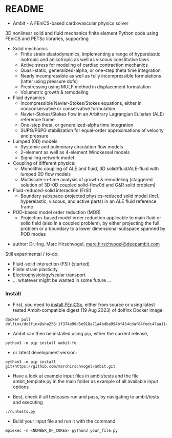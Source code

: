 # README #

* Ambit - A FEniCS-based cardiovascular physics solver

3D nonlinear solid and fluid mechanics finite element Python code using FEniCS and PETSc libraries, supporting

* Solid mechanics
  - Finite strain elastodynamics, implementing a range of hyperelastic isotropic and anisotropic as well as viscous constitutive laws
  - Active stress for modeling of cardiac contraction mechanics
  - Quasi-static, generalized-alpha, or one-step theta time integration
  - Nearly incompressible as well as fully incompressible formulations (latter using pressure dofs)
  - Prestressing using MULF method in displacement formulation
  - Volumetric growth & remodeling
* Fluid dynamics
  - Incompressible Navier-Stokes/Stokes equations, either in nonconservative or conservative formulation
  - Navier-Stokes/Stokes flow in an Arbitrary Lagrangian Eulerian (ALE) reference frame
  - One-step theta, or generalized-alpha time integration
  - SUPG/PSPG stabilization for equal-order approximations of velocity and pressure
* Lumped (0D) models
  - Systemic and pulmonary circulation flow models
  - 2-element as well as 4-element Windkessel models
  - Signalling network model
* Coupling of different physics:
  - Monolithic coupling of ALE and fluid, 3D solid/fluid/ALE-fluid with lumped 0D flow models
  - Multiscale-in-time analysis of growth & remodeling (staggered solution of 3D-0D coupled solid-flow0d and G&R solid problem)
* Fluid-reduced-solid interaction (FrSI)
  - Boundary subspace-projected physics-reduced solid model (incl. hyperelastic, viscous, and active parts) in an ALE fluid reference frame
* POD-based model order reduction (MOR)
  - Projection-based model order reduction applicable to main fluid or solid field (also in a coupled problem), by either projecting
    the full problem or a boundary to a lower dimensional subspace spanned by POD modes

- author: Dr.-Ing. Marc Hirschvogel, marc.hirschvogel@deepambit.com

Still experimental / to-do:

- Fluid-solid interaction (FSI) (started)
- Finite strain plasticity
- Electrophysiology/scalar transport
- ... whatever might be wanted in some future ...


### Install ###

* First, you need to [install FEniCSx](https://github.com/FEniCS/dolfinx#installation), either from source or using latest tested Ambit-compatible digest (19 Aug 2023) of dolfinx Docker image:
```
docker pull dolfinx/dolfinx@sha256:1f374e90d5e918a71a4bdba994bf434cdaf84fedc47aa11ac33295864180fb76
```

* Ambit can then be installed using pip, either the current release,
```
python3 -m pip install ambit-fe
```

* or latest development version:
```
python3 -m pip install git+https://github.com/marchirschvogel/ambit.git
```

* Have a look at example input files in ambit/tests and the file ambit_template.py in the main folder as example of all available input options

* Best, check if all testcases run and pass, by navigating to ambit/tests and executing
```
./runtests.py
```

* Build your input file and run it with the command
```
mpiexec -n <NUMBER_OF_CORES> python3 your_file.py
```

